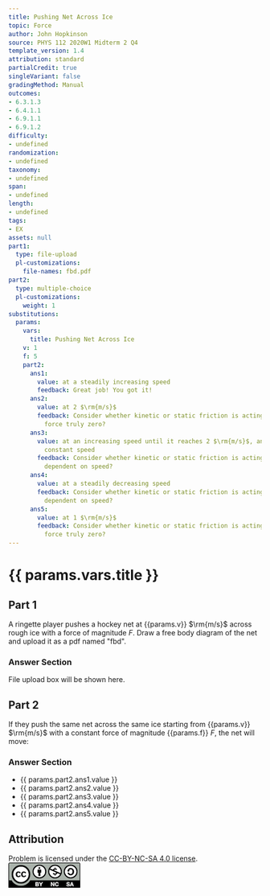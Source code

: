 ```yaml
---
title: Pushing Net Across Ice
topic: Force
author: John Hopkinson
source: PHYS 112 2020W1 Midterm 2 Q4
template_version: 1.4
attribution: standard
partialCredit: true
singleVariant: false
gradingMethod: Manual
outcomes:
- 6.3.1.3
- 6.4.1.1
- 6.9.1.1
- 6.9.1.2
difficulty:
- undefined
randomization:
- undefined
taxonomy:
- undefined
span:
- undefined
length:
- undefined
tags:
- EX
assets: null
part1:
  type: file-upload
  pl-customizations:
    file-names: fbd.pdf
part2:
  type: multiple-choice
  pl-customizations:
    weight: 1
substitutions:
  params:
    vars:
      title: Pushing Net Across Ice
    v: 1
    f: 5
    part2:
      ans1:
        value: at a steadily increasing speed
        feedback: Great job! You got it!
      ans2:
        value: at 2 $\rm{m/s}$
        feedback: Consider whether kinetic or static friction is acting? Is the net
          force truly zero?
      ans3:
        value: at an increasing speed until it reaches 2 $\rm{m/s}$, and then at a
          constant speed
        feedback: Consider whether kinetic or static friction is acting? Which is
          dependent on speed?
      ans4:
        value: at a steadily decreasing speed
        feedback: Consider whether kinetic or static friction is acting? Which is
          dependent on speed?
      ans5:
        value: at 1 $\rm{m/s}$
        feedback: Consider whether kinetic or static friction is acting? Is the net
          force truly zero?
---
```

# {{ params.vars.title }}

## Part 1

A ringette player pushes a hockey net at {{params.v}} $\rm{m/s}$ across rough ice with a force of magnitude $F$. Draw a free body diagram of the net and upload it as a pdf named "fbd".

### Answer Section

File upload box will be shown here.

## Part 2

If they push the same net across the same ice starting from {{params.v}} $\rm{m/s}$ with a constant force of magnitude {{params.f}} $F$, the net will move:

### Answer Section

- {{ params.part2.ans1.value }}
- {{ params.part2.ans2.value }}
- {{ params.part2.ans3.value }}
- {{ params.part2.ans4.value }}
- {{ params.part2.ans5.value }}

## Attribution

Problem is licensed under the [CC-BY-NC-SA 4.0 license](https://creativecommons.org/licenses/by-nc-sa/4.0/).<br> ![The Creative Commons 4.0 license requiring attribution-BY, non-commercial-NC, and share-alike-SA license.](https://raw.githubusercontent.com/firasm/bits/master/by-nc-sa.png)